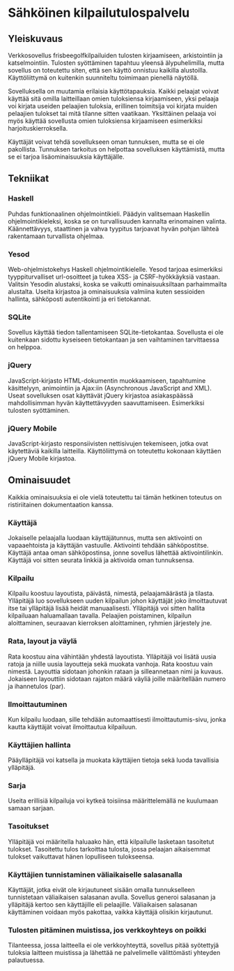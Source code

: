 Sähköinen kilpailutulospalvelu
==============================

Yleiskuvaus
-----------

Verkkosovellus frisbeegolfkilpailuiden tulosten kirjaamiseen, arkistointiin ja katselmointiin. Tulosten syöttäminen tapahtuu yleensä älypuhelimilla, mutta sovellus on toteutettu siten, että sen käyttö onnistuu kaikilla alustoilla. Käyttöliittymä on kuitenkin suunniteltu toimimaan pienellä näytöllä.

Sovelluksella on muutamia erilaisia käyttötapauksia. Kaikki pelaajat voivat käyttää sitä omilla laitteillaan omien tuloksiensa kirjaamiseen, yksi pelaaja voi kirjata useiden pelaajien tuloksia, erillinen toimitsija voi kirjata muiden pelaajien tulokset tai mitä tilanne sitten vaatikaan. Yksittäinen pelaaja voi myös käyttää sovellusta omien tuloksiensa kirjaamiseen esimerkiksi harjoituskierroksella.

Käyttäjät voivat tehdä sovellukseen oman tunnuksen, mutta se ei ole pakollista. Tunnuksen tarkoitus on helpottaa sovelluksen käyttämistä, mutta se ei tarjoa lisäominaisuuksia käyttäjälle.

Tekniikat
---------

### Haskell
Puhdas funktionaalinen ohjelmointikieli. Päädyin valitsemaan Haskellin ohjelmointikieleksi, koska se on turvallisuuden kannalta erinomainen valinta. Käännettävyys, staattinen ja vahva tyypitus tarjoavat hyvän pohjan lähteä rakentamaan turvallista ohjelmaa.

### Yesod
Web-ohjelmistokehys Haskell ohjelmointikielelle. Yesod tarjoaa esimerkiksi tyyppiturvalliset url-osoitteet ja tukea XSS- ja CSRF-hyökkäyksiä vastaan. Valitsin Yesodin alustaksi, koska se vaikutti ominaisuuksiltaan parhaimmailta alustalta. Useita kirjastoa ja ominaisuuksia valmiina kuten sessioiden hallinta, sähköposti autentikointi ja eri tietokannat.

### SQLite
Sovellus käyttää tiedon tallentamiseen SQLite-tietokantaa. Sovellusta ei ole kuitenkaan sidottu kyseiseen tietokantaan ja sen vaihtaminen tarvittaessa on helppoa.

### jQuery
JavaScript-kirjasto HTML-dokumentin muokkaamiseen, tapahtumine käsittelyyn, animointiin ja Ajax:iin (Asynchronous JavaScript and XML). Useat sovelluksen osat käyttävät jQuery kirjastoa asiakaspäässä mahdollisimman hyvän käyttettävyyden saavuttamiseen. Esimerkiksi tulosten syöttäminen.

### jQuery Mobile
JavaScript-kirjasto responsiivisten nettisivujen tekemiseen, jotka ovat käytettäviä kaikilla laitteilla. Käyttöliittymä on toteutettu kokonaan käyttäen jQuery Mobile kirjastoa.

Ominaisuudet
------------

Kaikkia ominaisuuksia ei ole vielä toteutettu tai tämän hetkinen toteutus on ristiriitainen dokumentaation kanssa.

### Käyttäjä
Jokaiselle pelaajalla luodaan käyttäjätunnus, mutta sen aktivointi on vapaaehtoista ja käyttäjän vastuulle. Aktivointi tehdään sähköpostitse. Käyttäjä antaa oman sähköpostinsa, jonne sovellus lähettää aktivointilinkin. Käyttäjä voi sitten seurata linkkiä ja aktivoida oman tunnuksensa.

### Kilpailu
Kilpailu koostuu layoutista, päivästä, nimestä, pelaajamäärästä ja tilasta. Ylläpitäjä luo sovellukseen uuden kilpailun johon käyttäjät joko ilmoittautuvat itse tai ylläpitäjä lisää heidät manuaalisesti. Ylläpitäjä voi sitten hallita kilpailuaan haluamallaan tavalla. Pelaajien poistaminen, kilpailun aloittaminen, seuraavan kierroksen aloittaminen, ryhmien järjestely jne.

### Rata, layout ja väylä
Rata koostuu aina vähintään yhdestä layoutista. Ylläpitäjä voi lisätä uusia ratoja ja niille uusia layoutteja sekä muokata vanhoja. Rata koostuu vain nimestä. Layouttia sidotaan johonkin rataan ja silleannetaan nimi ja kuvaus. Jokaiseen layouttiin sidotaan rajaton määrä väyliä joille määritellään numero ja ihannetulos (par).

### Ilmoittautuminen
Kun kilpailu luodaan, sille tehdään automaattisesti ilmoittautumis-sivu, jonka kautta käyttäjät voivat ilmoittautua kilpailuun.

### Käyttäjien hallinta
Pääylläpitäjä voi katsella ja muokata käyttäjien tietoja sekä luoda tavallisia ylläpitäjä.

### Sarja
Useita erillisiä kilpailuja voi kytkeä toisiinsa määrittelemällä ne kuulumaan samaan sarjaan.

### Tasoitukset
Ylläpitäjä voi määritella haluaako hän, että kilpailulle lasketaan tasoitetut tulokset. Tasoitettu tulos tarkoittaa tulosta, jossa pelaajan aikaisemmat tulokset vaikuttavat hänen lopulliseen tulokseensa.

### Käyttäjien tunnistaminen väliaikaiselle salasanalla
Käyttäjät, jotka eivät ole kirjautuneet sisään omalla tunnukselleen tunnistetaan väliaikaisen salasanan avulla. Sovellus generoi salasanan ja ylläpitäjä kertoo sen käyttäjille eli pelaajille. Väliaikaisen salasanan käyttäminen voidaan myös pakottaa, vaikka käyttäjä olisikin kirjautunut.

### Tulosten pitäminen muistissa, jos verkkoyhteys on poikki
Tilanteessa, jossa laitteella ei ole verkkoyhteyttä, sovellus pitää syötettyjä tuloksia laitteen muistissa ja lähettää ne palvelimelle välittömästi yhteyden palautuessa.

